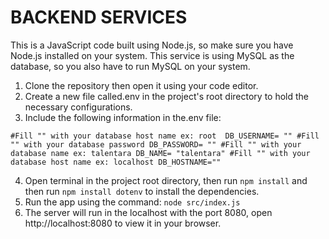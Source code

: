 # **BACKEND SERVICES**

This is a JavaScript code built using Node.js, so make sure you have Node.js installed on your system.
This service is using MySQL as the database, so you also have to run MySQL on your system.

1. Clone the repository then open it using your code editor.
2. Create a new file called.env in the project's root directory to hold the necessary configurations.
3. Include the following information in the.env file:

` #Fill "" with your database host name ex: root 
DB_USERNAME= ""
#Fill "" with your database password
DB_PASSWORD= ""
#Fill "" with your database name ex: talentara
DB_NAME= "talentara"
#Fill "" with your database host name ex: localhost
DB_HOSTNAME="" `

4. Open terminal in the project root directory, then run ` npm install ` and then run ` npm install dotenv ` to install the dependencies.
5. Run the app using the command: ` node src/index.js `
6. The server will run in the localhost with the port 8080, open http://localhost:8080 to view it in your browser.
